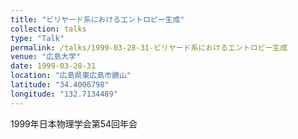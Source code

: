 ```yaml
---
title: "ビリヤード系におけるエントロピー生成"
collection: talks
type: "Talk"
permalink: /talks/1999-03-28-31-ビリヤード系におけるエントロピー生成
venue: "広島大学"
date: 1999-03-28-31
location: "広島県東広島市鏡山"
latitude: "34.4006798"
longitude: "132.7134489"
---
```


1999年日本物理学会第54回年会
